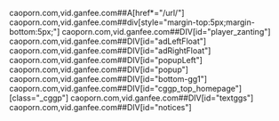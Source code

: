 caoporn.com,vid.ganfee.com##A[href*="/url/"]
caoporn.com,vid.ganfee.com##div[style="margin-top:5px;margin-bottom:5px;"]
caoporn.com,vid.ganfee.com##DIV[id="player_zanting"]
caoporn.com,vid.ganfee.com##DIV[id="adLeftFloat"]
caoporn.com,vid.ganfee.com##DIV[id="adRightFloat"]
caoporn.com,vid.ganfee.com##DIV[id="popupLeft"]
caoporn.com,vid.ganfee.com##DIV[id="popup"]
caoporn.com,vid.ganfee.com##DIV[id="bottom-gg1"]
caoporn.com,vid.ganfee.com##DIV[id="cggp_top_homepage"][class="_cggp"]
caoporn.com,vid.ganfee.com##DIV[id="textggs"]
caoporn.com,vid.ganfee.com##DIV[id="notices"]
